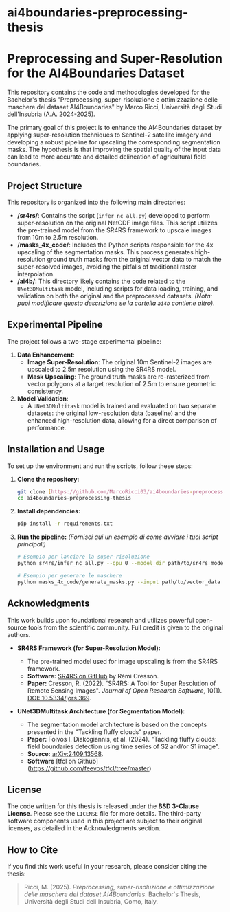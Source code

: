 # ai4boundaries-preprocessing-thesis

# Preprocessing and Super-Resolution for the AI4Boundaries Dataset

This repository contains the code and methodologies developed for the Bachelor's thesis "Preprocessing, super-risoluzione e ottimizzazione delle maschere del dataset AI4Boundaries" by Marco Ricci, Università degli Studi dell'Insubria (A.A. 2024-2025).

The primary goal of this project is to enhance the AI4Boundaries dataset by applying super-resolution techniques to Sentinel-2 satellite imagery and developing a robust pipeline for upscaling the corresponding segmentation masks. The hypothesis is that improving the spatial quality of the input data can lead to more accurate and detailed delineation of agricultural field boundaries.

## Project Structure

This repository is organized into the following main directories:

-   **/sr4rs/**: Contains the script (`infer_nc_all.py`) developed to perform super-resolution on the original NetCDF image files. This script utilizes the pre-trained model from the SR4RS framework to upscale images from 10m to 2.5m resolution.
-   **/masks_4x_code/**: Includes the Python scripts responsible for the 4x upscaling of the segmentation masks. This process generates high-resolution ground truth masks from the original vector data to match the super-resolved images, avoiding the pitfalls of traditional raster interpolation.
-   **/ai4b/**: This directory likely contains the code related to the `UNet3DMultitask` model, including scripts for data loading, training, and validation on both the original and the preprocessed datasets. *(Nota: puoi modificare questa descrizione se la cartella `ai4b` contiene altro)*.

## Experimental Pipeline

The project follows a two-stage experimental pipeline:

1.  **Data Enhancement**:
    -   **Image Super-Resolution**: The original 10m Sentinel-2 images are upscaled to 2.5m resolution using the SR4RS model.
    -   **Mask Upscaling**: The ground truth masks are re-rasterized from vector polygons at a target resolution of 2.5m to ensure geometric consistency.
2.  **Model Validation**:
    -   A `UNet3DMultitask` model is trained and evaluated on two separate datasets: the original low-resolution data (baseline) and the enhanced high-resolution data, allowing for a direct comparison of performance.

## Installation and Usage

To set up the environment and run the scripts, follow these steps:

1.  **Clone the repository:**
    ```bash
    git clone [https://github.com/MarcoRicci03/ai4boundaries-preprocessing-thesis](https://github.com/MarcoRicci03/ai4boundaries-preprocessing-thesis)
    cd ai4boundaries-preprocessing-thesis
    ```

2.  **Install dependencies:**
    ```bash
    pip install -r requirements.txt
    ```

3.  **Run the pipeline:**
    *(Fornisci qui un esempio di come avviare i tuoi script principali)*
    ```bash
    # Esempio per lanciare la super-risoluzione
    python sr4rs/infer_nc_all.py --gpu 0 --model_dir path/to/sr4rs_model --input_dir path/to/lr_images --output_path path/to/sr_images

    # Esempio per generare le maschere
    python masks_4x_code/generate_masks.py --input path/to/vector_data --output path/to/hr_masks
    ```

## Acknowledgments

This work builds upon foundational research and utilizes powerful open-source tools from the scientific community. Full credit is given to the original authors.

-   **SR4RS Framework (for Super-Resolution Model):**
    -   The pre-trained model used for image upscaling is from the SR4RS framework.
    -   **Software:** [SR4RS on GitHub](https://github.com/remicres/sr4rs) by Rémi Cresson.
    -   **Paper:** Cresson, R. (2022). "SR4RS: A Tool for Super Resolution of Remote Sensing Images". *Journal of Open Research Software*, 10(1). [DOI: 10.5334/jors.369](http://doi.org/10.5334/jors.369).

-   **UNet3DMultitask Architecture (for Segmentation Model):**
    -   The segmentation model architecture is based on the concepts presented in the "Tackling fluffy clouds" paper.
    -   **Paper:** Foivos I. Diakogiannis, et al. (2024). "Tackling fluffy clouds: field boundaries detection using time series of S2 and/or S1 image".
    -   **Source:** [arXiv:2409.13568](https://arxiv.org/abs/2409.13568).
    -   **Software** [tfcl on Github] (https://github.com/feevos/tfcl/tree/master)

## License

The code written for this thesis is released under the **BSD 3-Clause License**. Please see the `LICENSE` file for more details. The third-party software components used in this project are subject to their original licenses, as detailed in the Acknowledgments section.

## How to Cite

If you find this work useful in your research, please consider citing the thesis:

> Ricci, M. (2025). *Preprocessing, super-risoluzione e ottimizzazione delle maschere del dataset AI4Boundaries*. Bachelor's Thesis, Università degli Studi dell'Insubria, Como, Italy.
